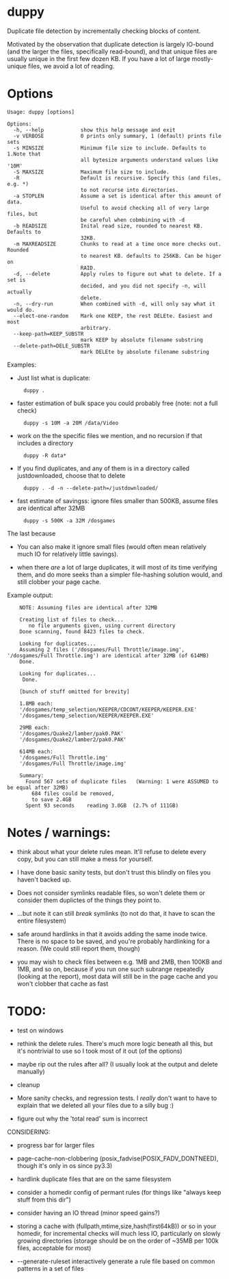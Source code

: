duppy
================

Duplicate file detection by incrementally checking blocks of content.

Motivated by the observation that duplicate detection is largely IO-bound (and the larger the files, specifically read-bound), and that unique files are usually unique in the first few dozen KB. If you have a lot of large mostly-unique files, we avoid a lot of reading.


Options
===
```
Usage: duppy [options]

Options:
  -h, --help            show this help message and exit
  -v VERBOSE            0 prints only summary, 1 (default) prints file sets
  -s MINSIZE            Minimum file size to include. Defaults to 1.Note that
                        all bytesize arguments understand values like '10M'
  -S MAXSIZE            Maximum file size to include.
  -R                    Default is recursive. Specify this (and files, e.g. *)
                        to not recurse into directories.
  -a STOPLEN            Assume a set is identical after this amount of data.
                        Useful to avoid checking all of very large files, but
                        be careful when cobmbining with -d
  -b READSIZE           Inital read size, rounded to nearest KB. Defaults to
                        32KB.
  -m MAXREADSIZE        Chunks to read at a time once more checks out. Rounded
                        to nearest KB. defaults to 256KB. Can be higer on
                        RAID.
  -d, --delete          Apply rules to figure out what to delete. If a set is
                        decided, and you did not specify -n, will actually
                        delete.
  -n, --dry-run         When combined with -d, will only say what it would do.
  --elect-one-random    Mark one KEEP, the rest DELEte. Easiest and most
                        arbitrary.
  --keep-path=KEEP_SUBSTR
                        mark KEEP by absolute filename substring
  --delete-path=DELE_SUBSTR
                        mark DELEte by absolute filename substring
```


Examples:

* Just list what is duplicate:

        duppy .

* faster estimation of bulk space you could probably free  (note: not a full check)

        duppy -s 10M -a 20M /data/Video

* work on the the specific files we mention, and no recursion if that includes a directory

        duppy -R data*


* If you find duplicates, and any of them is in a directory called justdownloaded, choose that to delete

        duppy . -d -n --delete-path=/justdownloaded/

* fast estimate of savingss: ignore files smaller than 500KB, assume files are identical after 32MB

        duppy -s 500K -a 32M /dosgames


The last because 
* You can also make it ignore small files (would often mean relatively much IO for relatively little savings).

* when there _are_ a lot of large duplicates, it will most of its time verifying them, and do more seeks than a simpler file-hashing solution would, and still clobber your page cache.




Example output:
```
    NOTE: Assuming files are identical after 32MB

    Creating list of files to check...
       no file arguments given, using current directory
    Done scanning, found 8423 files to check.

    Looking for duplicates...
    Assuming 2 files ('/dosgames/Full Throttle/image.img', '/dosgames/Full Throttle.img') are identical after 32MB (of 614MB)
    Done.
    
    Looking for duplicates...
     Done.
    
    [bunch of stuff omitted for brevity]
    
    1.8MB each:
    '/dosgames/temp_selection/KEEPER/CDCONT/KEEPER/KEEPER.EXE'
    '/dosgames/temp_selection/KEEPER/KEEPER.EXE'
    
    29MB each:
    '/dosgames/Quake2/lamber/pak0.PAK'
    '/dosgames/Quake2/lamber2/pak0.PAK'
    
    614MB each:
    '/dosgames/Full Throttle.img'
    '/dosgames/Full Throttle/image.img'
    
    Summary:
      Found 567 sets of duplicate files   (Warning: 1 were ASSUMED to be equal after 32MB)
        684 files could be removed,
        to save 2.4GB
      Spent 93 seconds    reading 3.0GB  (2.7% of 111GB)
```



Notes / warnings:
=====
* think about what your delete rules mean. It'll refuse to delete every copy, but you can still make a mess for yourself.
* I have done basic sanity tests, but don't trust this blindly on files you haven't backed up.

* Does not consider symlinks readable files, so won't delete them or consider them duplictes of the things they point to.
* ...but note it can still _break_ symlinks (to not do that, it have to scan the entire filesystem)

* safe around hardlinks in that it avoids adding the same inode twice. There is no space to be saved, and you're probably hardlinking for a reason. (We could still report them, though)

* you may wish to check files between e.g. 1MB and 2MB, then 100KB and 1MB, and so on, because if you run one such subrange repeatedly (looking at the report), most data will still be in the page cache and you won't clobber that cache as fast



TODO:
=====
* test on windows

* rethink the delete rules. There's much more logic beneath all this, but it's nontrivial to use so I took most of it out (of the options)
* maybe rip out the rules after all? (I usually look at the output and delete manually)

* cleanup

* More sanity checks, and regression tests. I _really_ don't want to have to explain that we deleted all your files due to a silly bug  :)

* figure out why the 'total read' sum is incorrect



CONSIDERING:
* progress bar for larger files

* page-cache-non-clobbering (posix_fadvise(POSIX_FADV_DONTNEED), though it's only in os since py3.3)

* hardlink duplicate files that are on the same filesystem

* consider a homedir config of permant rules (for things like "always keep stuff from this dir")

* consider having an IO thread (minor speed gains?)

* storing a cache with (fullpath,mtime,size,hash(first64kB)) or so in your homedir,
  for incremental checks will much less IO, particularly on slowly growing directories
  (storage should be on the order of ~35MB per 100k files, acceptable for most)

* --generate-ruleset   interactively generate a rule file based on common patterns in a set of files
